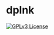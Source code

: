 # dplnk

[![GPLv3 License](https://img.shields.io/badge/License-GPL%20v3-yellow.svg)](https://choosealicense.com/licenses/gpl-3.0/)
